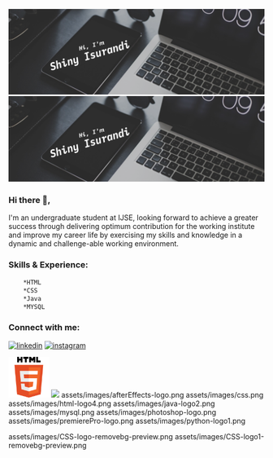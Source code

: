 ![](https://github.com/shinyZu/shinyZu/blob/main/headerImage.png)
![](assets/images/headerImage.png)
### Hi there 👋,

I'm an undergraduate student at IJSE, looking forward to achieve a greater success through delivering optimum contribution for the working institute and improve my career life by exercising my skills and knowledge in a dynamic and challenge-able working environment.

### **Skills & Experience:**  
        *HTML 
        *CSS 
        *Java
        *MYSQL

### Connect with me:

[<img src='https://cdn.jsdelivr.net/npm/simple-icons@3.0.1/icons/linkedin.svg' alt='linkedin' height='40'>](https://www.linkedin.com/in/shinysirichandra99/) 
[<img src='https://cdn.jsdelivr.net/npm/simple-icons@3.0.1/icons/instagram.svg' alt='instagram' height='40'>](https://www.instagram.com/___dark_angel_00/)  


<img src = "assets/images/html-logo4.png" width = "80" height = "80"/> 
<img src = "assets/images/html_css-removebg-preview.png" width = "80"/>
assets/images/afterEffects-logo.png
assets/images/css.png
assets/images/html-logo4.png
assets/images/java-logo2.png
assets/images/mysql.png
assets/images/photoshop-logo.png
assets/images/premierePro-logo.png
assets/images/python-logo1.png

assets/images/CSS-logo-removebg-preview.png
assets/images/CSS-logo1-removebg-preview.png
